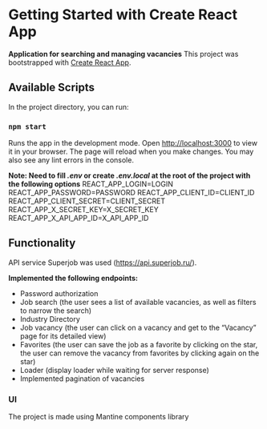 # Getting Started with Create React App

**Application for searching and managing vacancies**
This project was bootstrapped with [Create React App](https://github.com/facebook/create-react-app).

## Available Scripts
In the project directory, you can run:

###  `npm start`

Runs the app in the development mode.
Open [http://localhost:3000](http://localhost:3000) to view it in your browser.
The page will reload when you make changes.
You may also see any lint errors in the console.

**Note: Need to fill *.env* or create *.env.local* at the root of the project with the following options**
REACT_APP_LOGIN=LOGIN
REACT_APP_PASSWORD=PASSWORD
REACT_APP_CLIENT_ID=CLIENT_ID
REACT_APP_CLIENT_SECRET=CLIENT_SECRET
REACT_APP_X_SECRET_KEY=X_SECRET_KEY
REACT_APP_X_API_APP_ID=X_API_APP_ID

## Functionality

API service Superjob was used (https://api.superjob.ru/).

**Implemented the following endpoints:**
- Password authorization
- Job search (the user sees a list of available vacancies, as well as filters to narrow the search)
- Industry Directory
- Job vacancy (the user can click on a vacancy and get to the “Vacancy” page for its detailed view)
- Favorites (the user can save the job as a favorite by clicking on the star, the user can remove the vacancy from favorites by clicking again on the star)
- Loader (display loader while waiting for server response)
- Implemented pagination of vacancies

### UI
The project is made using Mantine components library